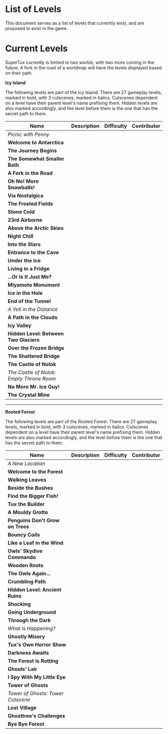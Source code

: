 # List of Levels

This document serves as a list of levels that currently exist, and are proposed to exist in the game.

# Current Levels

SuperTux currently is limited to two worlds, with two more coming in the future. A fork in the road of a worldmap will have the levels displayed based on their path.

**Icy Island**

The following levels are part of the Icy Island. There are 27 gameplay levels, marked in bold, with 3 cutscenes, marked in italics. Cutscenes dependent on a level have their parent level's name prefixing them. Hidden levels are also marked accordingly, and the level before them is the one that has the secret path to them.

| Name | Description | Difficulty | Contributor |
| --- | --- | --- | --- |
| *Picnic with Penny* ||||
| **Welcome to Antarctica** ||||
| **The Journey Begins** ||||
| **The Somewhat Smaller Bath** ||||
| **A Fork in the Road** ||||
| **Oh No! More Snowballs!** ||||
| **Via Nostalgica** ||||
| **The Frosted Fields** ||||
| **Stone Cold** ||||
| **23rd Airborne** ||||
| **Above the Arctic Skies** ||||
| **Night Chill** ||||
| **Into the Stars** ||||
| **Entrance to the Cave** ||||
| **Under the Ice** ||||
| **Living in a Fridge** ||||
| **...Or Is It Just Me?** ||||
| **Miyamoto Monument** ||||
| **Ice in the Hole** ||||
| **End of the Tunnel** ||||
| *A Yeti in the Distance* ||||
| **A Path in the Clouds** ||||
| **Icy Valley** ||||
| **Hidden Level: Between Two Glaciers** ||||
| **Over the Frozen Bridge** ||||
| **The Shattered Bridge** ||||
| **The Castle of Nolok** ||||
| *The Castle of Nolok: Empty Throne Room* ||||
| **No More Mr. Ice Guy!** ||||
| **The Crystal Mine** ||||

-----

**Rooted Forest**

The following levels are part of the Rooted Forest. There are 27 gameplay levels, marked in bold, with 3 cutscenes, marked in italics. Cutscenes dependent on a level have their parent level's name prefixing them. Hidden levels are also marked accordingly, and the level before them is the one that has the secret path to them.

| Name | Description | Difficulty | Contributor |
| --- | --- | --- | --- |
| *A New Location* ||||
| **Welcome to the Forest** ||||
| **Walking Leaves** ||||
| **Beside the Bushes** ||||
| **Find the Bigger Fish!** ||||
| **Tux the Builder** ||||
| **A Mouldy Grotto** ||||
| **Penguins Don't Grow on Trees** ||||
| **Bouncy Coils** ||||
| **Like a Leaf in the Wind** ||||
| **Owls' Skydive Commando** ||||
| **Wooden Roots** ||||
| **The Owls Again...** ||||
| **Crumbling Path** ||||
| **Hidden Level: Ancient Ruins** ||||
| **Shocking** ||||
| **Going Underground** ||||
| **Through the Dark** ||||
| *What is Happening?* ||||
| **Ghostly Misery** ||||
| **Tux's Own Horror Show** ||||
| **Darkness Awaits** ||||
| **The Forest is Rotting** ||||
| **Ghouls' Lair** ||||
| **I Spy With My Little Eye** ||||
| **Tower of Ghosts** ||||
| *Tower of Ghosts: Tower Cutscene* ||||
| **Lost Village** ||||
| **Ghosttree's Challenges** ||||
| **Bye Bye Forest** ||||
